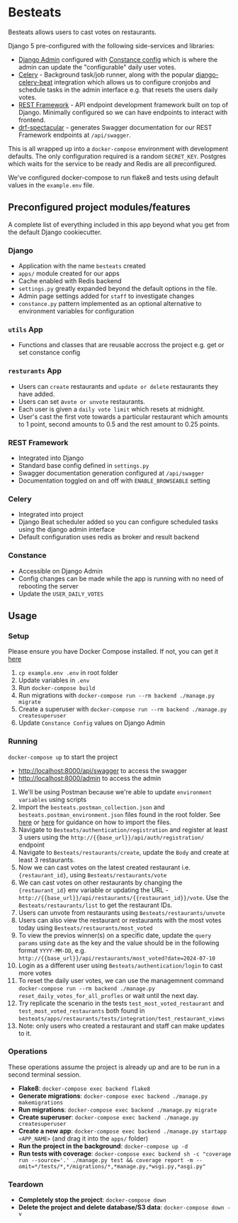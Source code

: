 # Besteats

Besteats allows users to cast votes on restaurants.

Django 5 pre-configured with the following side-services and libraries:

* [Django Admin](https://docs.djangoproject.com/en/5.1/ref/contrib/admin/) configured with [Constance config](https://django-constance.readthedocs.io/en/latest/) which is where the admin can update the "configurable" daily user votes.
* [Celery](https://docs.celeryproject.org/en/stable/getting-started/introduction.html) - Background task/job runner, along with the popular [django-celery-beat](https://github.com/celery/django-celery-beat) integration which allows us to configure cronjobs and schedule tasks in the admin interface e.g. that resets the users daily votes.
* [REST Framework](https://www.django-rest-framework.org/) - API endpoint development framework built on top of Django. Minimally configured so we can have endpoints to interact with frontend.
* [drf-spectacular](https://drf-spectacular.readthedocs.io/en/latest/readme.html) - generates Swagger documentation for our REST Framework endpoints at `/api/swagger`.

This is all wrapped up into a `docker-compose` environment with development defaults. The only configuration required is a random `SECRET_KEY`. Postgres which waits for the service to be ready and Redis are all preconfigured.

We've configured docker-compose to run flake8 and tests using default values in the `example.env` file.



## Preconfigured project modules/features
A complete list of everything included in this app beyond what you get from the default Django cookiecutter.

### Django
* Application with the name `besteats` created
* `apps/` module created for our apps
* Cache enabled with Redis backend
* `settings.py` greatly expanded beyond the default options in the file.
* Admin page settings added for `staff` to investigate changes
* `constance.py` pattern implemented as an optional alternative to environment variables for configuration

### `utils` App
* Functions and classes that are reusable accross the project e.g. get or set constance config

### `resturants` App
* Users can `create` restaurants and `update or delete` restaurants they have added.
* Users can set a`vote or unvote` restaurants. 
* Each user is given a `daily vote limit` which resets at midnight. 
* User's cast the first vote towards a particular restaurant which amounts to 1 point, second amounts to 0.5 and the rest amount to 0.25 points.


### REST Framework
* Integrated into Django
* Standard base config defined in `settings.py`
* Swagger documentation generation configured at `/api/swagger`
* Documentation toggled on and off with `ENABLE_BROWSEABLE` setting

### Celery
* Integrated into project
* Django Beat scheduler added so you can configure scheduled tasks using the django admin interface
* Default configuration uses redis as broker and result backend

### Constance
* Accessible on Django Admin
* Config changes can be made while the app is running with no need of rebooting the server
* Update the `USER_DAILY_VOTES`


## Usage

### Setup

Please ensure you have Docker Compose installed. If not, you can get it [here](https://medium.com/@meghasharmaa704/installing-docker-compose-d6233d8bf3c3)

1. `cp example.env .env` in root folder
2. Update variables in `.env`
3. Run `docker-compose build`
4. Run migrations with `docker-compose run --rm backend ./manage.py migrate`
5. Create a superuser with `docker-compose run --rm backend ./manage.py createsuperuser`
6. Update `Constance Config` values on Django Admin

### Running

`docker-compose up` to start the project

* [http://localhost:8000/api/swagger](http://localhost:8000/api/swagger) to access the swagger
* [http://localhost:8000/admin](http://localhost:8000/admin) to access the admin

1. We'll be using Postman because we're able to update `environment variables` using scripts
2. Import the `besteats.postman_collection.json` and `besteats.postman_environment.json` files found in the root folder. See [here](https://learning.postman.com/docs/getting-started/importing-and-exporting/importing-data/) or [here](https://apidog.com/articles/how-to-import-json-files-into-postman/) for guidance on how to import the files.
3. Navigate to `Besteats/authentication/registration` and register at least 3 users using the `http://{{base_url}}/api/auth/registration/` endpoint
4. Navigate to `Besteats/restaurants/create`, update the `Body` and create at least 3 restaurants.
5. Now we can cast votes on the latest created restaurant i.e. `{restaurant_id}`, using `Besteats/restaurants/vote`
6. We can cast votes on other restaurants by changing the `{restaurant_id}` env variable or updating the URL - `http://{{base_url}}/api/restaurants/{{restaurant_id}}/vote`. Use the `Besteats/restaurants/list` to get the restaurant IDs.
7. Users can unvote from restaurants using `Besteats/restaurants/unvote`
8. Users can also view the restaurant or restaurants with the most votes today using `Besteats/restaurants/most_voted`
9. To view the previos winner(s) on a specific date, update the `query params` using `date` as the key and the value should be in the following format `YYYY-MM-DD`, e.g. `http://{{base_url}}/api/restaurants/most_voted?date=2024-07-10`
10. Login as a different user using `Besteats/authentication/login` to cast more votes
11. To reset the daily user votes, we can use the managemnent command `docker-compose run --rm backend ./manage.py reset_daily_votes_for_all_profles` or wait until the next day.
12. Try replicate the scenario in the tests `test_most_voted_restaurant` and `test_most_voted_restaurants` both found in `besteats/apps/restaurants/tests/integration/test_restaurant_views`
13. Note: only users who created a restaurant and staff can make updates to it.


### Operations

These operations assume the project is already up and are to be run in a second terminal session.

* **Flake8**: `docker-compose exec backend flake8`
* **Generate migrations**: `docker-compose exec backend ./manage.py makemigrations`
* **Run migrations**: `docker-compose exec backend ./manage.py migrate`
* **Create superuser**: `docker-compose exec backend ./manage.py createsuperuser`
* **Create a new app**: `docker-compose exec backend ./manage.py startapp <APP_NAME>` (and drag it into the `apps/` folder)
* **Run the project in the background**: `docker-compose up -d`
* **Run tests with coverage**: `docker-compose exec backend sh -c "coverage run --source='.' ./manage.py test && coverage report -m --omit=*/tests/*,*/migrations/*,*manage.py,*wsgi.py,*asgi.py"`

### Teardown

* **Completely stop the project**: `docker-compose down`
* **Delete the project and delete database/S3 data**: `docker-compose down -v`
